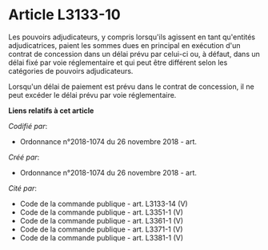 # Article L3133-10

Les pouvoirs adjudicateurs, y compris lorsqu'ils agissent en tant qu'entités adjudicatrices, paient les sommes dues en
principal en exécution d'un contrat de concession dans un délai prévu par celui-ci ou, à défaut, dans un délai fixé par voie
réglementaire et qui peut être différent selon les catégories de pouvoirs adjudicateurs.

Lorsqu'un délai de paiement est prévu dans le contrat de concession, il ne peut excéder le délai prévu par voie
réglementaire.

**Liens relatifs à cet article**

_Codifié par_:

  - Ordonnance n°2018-1074 du 26 novembre 2018 - art.

_Créé par_:

  - Ordonnance n°2018-1074 du 26 novembre 2018 - art.

_Cité par_:

  - Code de la commande publique - art. L3133-14 (V)
  - Code de la commande publique - art. L3351-1 (V)
  - Code de la commande publique - art. L3361-1 (V)
  - Code de la commande publique - art. L3371-1 (V)
  - Code de la commande publique - art. L3381-1 (V)
